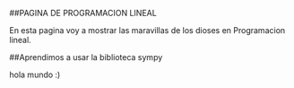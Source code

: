 ##PAGINA DE PROGRAMACION LINEAL

En esta pagina voy a mostrar las maravillas de los dioses en Programacion lineal.

##Aprendimos a usar la biblioteca sympy

hola mundo :)
